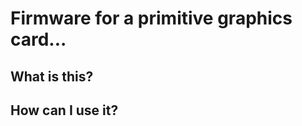 # Firmware for a primitive graphics card...

## What is this?

## How can I use it?

[delta]:    http://deltahacker.gr                      "ethical hacking magazine"
[dhpc]:     https://github.com/pvar/dhpc_hardware      "schematics and PCB"

